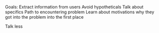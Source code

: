 Goals:
Extract information from users
Avoid hypotheticals
Talk about specifics
Path to encountering problem
Learn about motivations why they got into the problem into the first place

Talk less